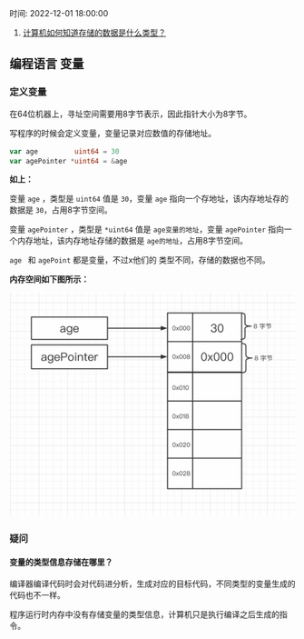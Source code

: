 时间: 2022-12-01 18:00:00

1. [计算机如何知道存储的数据是什么类型？](https://www.zhihu.com/question/21634439)

##  编程语言 变量

### 定义变量

在64位机器上，寻址空间需要用8字节表示，因此指针大小为8字节。

写程序的时候会定义变量，变量记录对应数值的存储地址。

 ```go
 var age         uint64 = 30
 var agePointer *uint64 = &age
 ```

**如上：**

变量 `age`  ，类型是 `uint64` 值是 `30`，变量 `age` 指向一个存地址，该内存地址存的数据是  `30`，占用8字节空间。

变量 `agePointer`  ，类型是 `*uint64` 值是 `age变量的地址`，变量 `agePointer` 指向一个内存地址，该内存地址存储的数据是 `age的地址`，占用8字节空间。

`age ` 和 `agePoint` 都是变量，不过x他们的  类型不同，存储的数据也不同。

**内存空间如下图所示：**

![](../../img/language/variable_memory.png)



### 疑问

#### 变量的类型信息存储在哪里？

编译器编译代码时会对代码进分析，生成对应的目标代码，不同类型的变量生成的代码也不一样。

程序运行时内存中没有存储变量的类型信息，计算机只是执行编译之后生成的指令。

